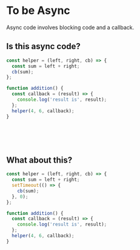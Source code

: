 # To be Async

Async code involves blocking code and a callback.

## Is this async code?

```javascript
const helper = (left, right, cb) => {
  const sum = left + right;
  cb(sum);
};

function addition() {
  const callback = (result) => {
    console.log('result is', result);
  };
  helper(4, 6, callback);
}
```

<br/><br/><br/>

## What about this?

```javascript
const helper = (left, right, cb) => {
  const sum = left + right;
  setTimeout(() => {
    cb(sum);
  }, 0);
};

function addition() {
  const callback = (result) => {
    console.log('result is', result);
  };
  helper(4, 6, callback);
}
```

<br/><br/><br/>
